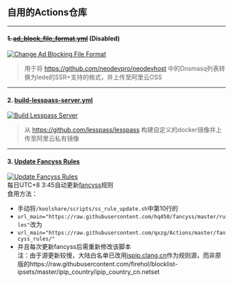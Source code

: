 ## 自用的Actions仓库
---
#### ~~1. [ad_block_file_format.yml](https://github.com/qxzg/Actions/blob/master/.github/workflows/ad_block_file_format.yml.disabled)~~ (Disabled)
[![Change Ad Blocking File Format](https://github.com/qxzg/Actions/workflows/Change%20Ad%20Blocking%20File%20Format/badge.svg)](https://github.com/qxzg/Actions/actions?query=workflow%3A%22Change+Ad+Blocking+File+Format%22)  
> 用于将 https://github.com/neodevpro/neodevhost 中的Dnsmasq列表转换为lede的SSR+支持的格式，并上传至阿里云OSS  
---
#### 2. [build-lesspass-server.yml](https://github.com/qxzg/Actions/blob/master/.github/workflows/build-lesspass-server.yml)  
[![Build Lesspass Server](https://github.com/qxzg/Actions/workflows/Build%20Lesspass%20Server/badge.svg)](https://github.com/qxzg/Actions/actions?query=workflow%3A%22Build+Lesspass+Server%22)  
> 从 https://github.com/lesspass/lesspass 构建自定义的docker镜像并上传至阿里云私有镜像
---
#### 3. [Update Fancyss Rules](https://github.com/qxzg/Actions/blob/master/.github/workflows/fancyss-rules.yml)  
[![Update Fancyss Rules](https://github.com/qxzg/Actions/workflows/Update%20Fancyss%20Rules/badge.svg)](https://github.com/qxzg/Actions/actions?query=workflow%3A%22Update+Fancyss+Rules%22)    
每日UTC+8 3:45自动更新[fancyss](https://github.com/hq450/fancyss/tree/master/rules)规则  
食用方法：
- 手动将`/koolshare/scripts/ss_rule_update.sh`中第10行的  
- `url_main="https://raw.githubusercontent.com/hq450/fancyss/master/rules"`改为  
- `url_main="https://raw.githubusercontent.com/qxzg/Actions/master/fancyss_rules/"`  
- 并且每次更新fancyss后需重新修改该脚本  
注：由于源更新较慢，大陆白名单已改用[ispip.clang.cn](https://ispip.clang.cn/all_cn.txt)作为规则源，而非原版的https://raw.githubusercontent.com/firehol/blocklist-ipsets/master/ipip_country/ipip_country_cn.netset

